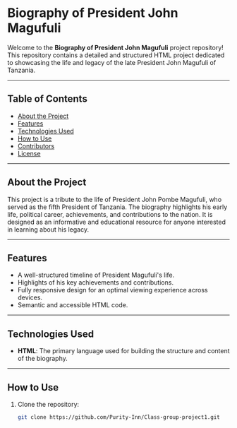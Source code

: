 # Biography of President John Magufuli

Welcome to the **Biography of President John Magufuli** project repository! This repository contains a detailed and structured HTML project dedicated to showcasing the life and legacy of the late President John Magufuli of Tanzania.

---

## Table of Contents
- [About the Project](#about-the-project)
- [Features](#features)
- [Technologies Used](#technologies-used)
- [How to Use](#how-to-use)
- [Contributors](#contributors)
- [License](#license)

---

## About the Project

This project is a tribute to the life of President John Pombe Magufuli, who served as the fifth President of Tanzania. The biography highlights his early life, political career, achievements, and contributions to the nation. It is designed as an informative and educational resource for anyone interested in learning about his legacy.

---

## Features

- A well-structured timeline of President Magufuli's life.
- Highlights of his key achievements and contributions.
- Fully responsive design for an optimal viewing experience across devices.
- Semantic and accessible HTML code.

---

## Technologies Used

- **HTML**: The primary language used for building the structure and content of the biography.

---

## How to Use

1. Clone the repository:
   ```sh
   git clone https://github.com/Purity-Inn/Class-group-project1.git
